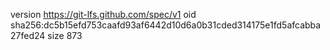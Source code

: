 version https://git-lfs.github.com/spec/v1
oid sha256:dc5b15efd753caafd93af6442d10d6a0b31cded314175e1fd5afcabba27fed24
size 873
